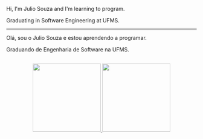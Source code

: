 
Hi, I'm Julio Souza and I'm learning to program.

Graduating in Software Engineering at UFMS.

-------------------------------------------------------

Olá, sou o Julio Souza e estou aprendendo a programar.

Graduando de Engenharia de Software na UFMS.

##

<div align="center">
  <a href="https://github.com/Julio-o-Julio">
  <img height="180em" src="https://github-readme-stats.vercel.app/api?username=Julio-o-Julio&show_icons=true&theme=tokyonight&include_all_commits=true&count_private=true"/>
  <img height="180em" src="https://github-readme-stats.vercel.app/api/top-langs/?username=Julio-o-Julio&layout=compact&langs_count=7&theme=tokyonight"/>
 </div>

  ##

